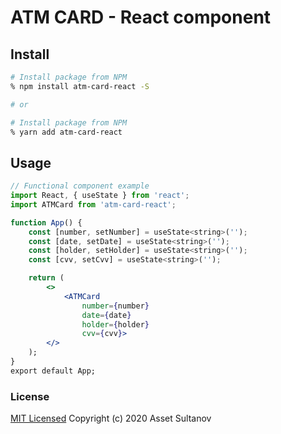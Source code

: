 # ATM CARD - React component

## Install
```bash
# Install package from NPM
% npm install atm-card-react -S

# or

# Install package from NPM
% yarn add atm-card-react
```

## Usage
```jsx
// Functional component example
import React, { useState } from 'react';
import ATMCard from 'atm-card-react';

function App() {
    const [number, setNumber] = useState<string>('');
    const [date, setDate] = useState<string>('');
    const [holder, setHolder] = useState<string>('');
    const [cvv, setCvv] = useState<string>('');

    return (
        <>
            <ATMCard
                number={number}
                date={date}
                holder={holder}
                cvv={cvv}>
        </>
    );
}
export default App;
```

### License

[MIT Licensed](/LICENSE)
Copyright (c) 2020 Asset Sultanov